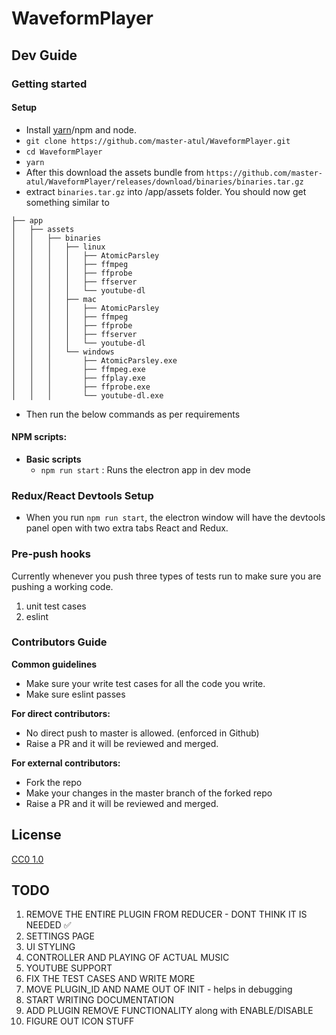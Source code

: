 # WaveformPlayer

## Dev Guide
### Getting started
#### Setup
- Install [yarn](https://yarnpkg.com/en/docs/install)/npm and node.
- `git clone https://github.com/master-atul/WaveformPlayer.git`
- `cd WaveformPlayer`
- `yarn`
- After this download the assets bundle from `https://github.com/master-atul/WaveformPlayer/releases/download/binaries/binaries.tar.gz`
- extract `binaries.tar.gz` into /app/assets folder.
You should now get something similar to
```
├── app
│   ├── assets
│   │   ├── binaries
│   │   │   ├── linux
│   │   │   │   ├── AtomicParsley
│   │   │   │   ├── ffmpeg
│   │   │   │   ├── ffprobe
│   │   │   │   ├── ffserver
│   │   │   │   └── youtube-dl
│   │   │   ├── mac
│   │   │   │   ├── AtomicParsley
│   │   │   │   ├── ffmpeg
│   │   │   │   ├── ffprobe
│   │   │   │   ├── ffserver
│   │   │   │   └── youtube-dl
│   │   │   └── windows
│   │   │       ├── AtomicParsley.exe
│   │   │       ├── ffmpeg.exe
│   │   │       ├── ffplay.exe
│   │   │       ├── ffprobe.exe
│   │   │       └── youtube-dl.exe
```
- Then run the below commands as per requirements

#### NPM scripts:
- **Basic scripts**
  - `npm run start` : Runs the electron app in dev mode

### Redux/React Devtools Setup
- When you run `npm run start`, the electron window will have the devtools panel open with two extra tabs React and Redux.

### Pre-push hooks
Currently whenever you push three types of tests run to make sure you are pushing a working code.
1. unit test cases
2. eslint

### Contributors Guide
**Common guidelines**
- Make sure your write test cases for all the code you write.
- Make sure eslint passes

**For direct contributors:**
 - No direct push to master is allowed. (enforced in Github)
 - Raise a PR and it will be reviewed and merged.

**For external contributors:**
 - Fork the repo
 - Make your changes in the master branch of the forked repo
 - Raise a PR and it will be reviewed and merged.

## License

[CC0 1.0](LICENSE.md)


## TODO

1. REMOVE THE ENTIRE PLUGIN FROM REDUCER - DONT THINK IT IS NEEDED ✅
2. SETTINGS PAGE
3. UI STYLING
4. CONTROLLER AND PLAYING OF ACTUAL MUSIC
5. YOUTUBE SUPPORT
6. FIX THE TEST CASES AND WRITE MORE
7. MOVE PLUGIN_ID AND NAME OUT OF INIT - helps in debugging 
8. START WRITING DOCUMENTATION
9. ADD PLUGIN REMOVE FUNCTIONALITY along with ENABLE/DISABLE
10. FIGURE OUT ICON STUFF